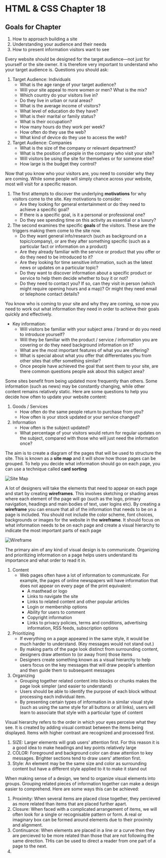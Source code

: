 # HTML & CSS Chapter 18

## Goals for Chapter
1. How to approach building a site
2. Understanding your audience and their needs
3. How to present information visitors want to see

Every website should be designed for the target audience—not just for yourself or the site owner. It is therefore very important to understand who your target audience is. Questions you should ask: 

1. Target Audience: Individuals
    * What is the age range of your target audience?
    * Will your site appeal to more women or men? What is the mix?
    * Which country do your visitors live in?
    * Do they live in urban or rural areas?
    * What is the average income of visitors?
    * What level of education do they have?
    * What is their marital or family status?
    * What is their occupation?
    * How many hours do they work per week?
    * How often do they use the web?
    * What kind of device do they use to access the web?
2. Target Audience: Companies
    * What is the size of the company or relevant department?
    * What is the position of people in the company who visit your site?
    * Will visitors be using the site for themselves or for someone else?
    * How large is the budget they control?

Now that you know who your visitors are, you need to consider why they are coming. While some people will simply chance across your website, most will visit for a specific reason.

1. The first attempts to discover the underlying **motivations** for why visitors come to the site. Key motivations to consider:
    * Are they looking for general entertainment or do they need to achieve a specific goal?
    * If there is a specific goal, is it a personal or professional one?
    * Do they see spending time on this activity as essential or a luxury?
2. The second examines the specific **goals** of the visitors. These are the triggers making them come to the site now.
    * Do they want general info/research (such as background on a topic/company), or are they after something specific (such as a particular fact or information on a product)
    * Are they already familiar with the service or product that you offer or do they need to be introduced to it?
    * Are they looking for time sensitive information, such as the latest news or updates on a particular topic?
    * Do they want to discover information about a specific product or service to help them decide whether to buy it or not?
    * Do they need to contact you? If so, can they visit in person (which might require opening hours and a map)? Or might they need email or telephone contact details?

You know who is coming to your site and why they are coming, so now you need to work out what information they need in order to achieve their goals quickly and effectively. 
* Key information:
    * Will visitors be familiar with your subject area / brand or do you need to introduce yourself?
    * Will they be familiar with the product / service / information you are covering or do they need background information on it?
    * What are the most important features of what you are offering?
    * What is special about what you offer that differentiates you from other sites that offer something similar?
    * Once people have achieved the goal that sent them to your site, are there common questions people ask about this subject area?

Some sites benefit from being updated more frequently than others. Some information (such as news) may be constantly changing, while other content remains relatively static. Here are some questions to help you decide how often to update your website content:
1. Goods / Services
    * How often do the same people return to purchase from you?
    * How often is your stock updated or your service changed?
2. Information
    * How often is the subject updated?
    * What percentage of your visitors would return for regular updates on the subject, compared with those who will just need the information once?

The aim is to create a diagram of the pages that will be used to structure the site. This is known as a **site map** and it will show how those pages can be grouped.
To help you decide what information should go on each page, you can use a technique called **card sorting**

![Site Map](https://www.google.com/url?sa=i&url=https%3A%2F%2Fmoqups.com%2Ftemplates%2Fdiagrams-flowcharts%2Fsite-maps%2Fecommerce-shop-sitemap-template%2F&psig=AOvVaw3fUY7Qktk_vuBMdxT5BXh_&ust=1614993342874000&source=images&cd=vfe&ved=0CAIQjRxqFwoTCKiZ65T9l-8CFQAAAAAdAAAAABAD)

A lot of designers will take the elements that need to appear on each page and start by creating **wireframes**. This involves sketching or shading areas where each element of the page will go (such as the logo, primary navigation, headings and main bodies of text, user logins etc). By creating a **wireframe** you can ensure that all of the information that needs to be on a page is included. You should not include the color scheme, font choices, backgrounds or images for the website in the **wireframe**. It should focus on what information needs to be on each page and create a visual hierarchy to indicate the most important parts of each page

![Wireframe](https://www.google.com/url?sa=i&url=https%3A%2F%2Fmedium.com%2Fmockplus%2Fbasic-ui-ux-design-concept-difference-between-wireframe-prototype-a041b95f7cce&psig=AOvVaw03rHb9xO06mWILFTXJvfOh&ust=1614993631500000&source=images&cd=vfe&ved=0CAIQjRxqFwoTCNiDvaH-l-8CFQAAAAAdAAAAABAY)

The primary aim of any kind of visual design is to communicate. Organizing and prioritizing information on a page helps users understand its importance and what order to read it in.

1. Content
    * Web pages often have a lot of information to communicate. For example, the pages of online newspapers will have information that does not appear on every page of the print equivalent:
        * A masthead or logo
        * Links to navigate the site
        * Links to related content and other popular articles
        * Login or membership options
        * Ability for users to comment
        * Copyright information
        * Links to privacy policies, terms and conditions, advertising information, RSS feeds, subscription options
2. Prioritizing
    * If everything on a page appeared in the same style, it would be much harder to understand. (Key messages would not stand out.)
    * By making parts of the page look distinct from surrounding content, designers draw attention to (or away from) those items
    * Designers create something known as a visual hierarchy to help users focus on the key messages that will draw people's attention and then guide them to subsequent messages
3. Organizing
    * Grouping together related content into blocks or chunks makes the page look simpler (and easier to understand)
    * Users should be able to identify the purpose of each block without processing each individual item.
    * By presenting certain types of information in a similar visual style (such as using the same style for all buttons or all links), users will learn to associate that style with a particular type of content

Visual hierarchy refers to the order in which your eyes perceive what they see. It is created by adding visual contrast between the items being displayed. Items with higher contrast are recognized and processed first.

1. SIZE: Larger elements will grab users' attention first. For this reason it is a good idea to make headings and key points relatively large
2. COLOR: Foreground and background color can draw attention to key messages. Brighter sections tend to draw users' attention first.
3. Style: An element may be the same size and color as surrounding content but have a different style applied to it to make it stand out

When making sense of a design, we tend to organize visual elements into groups. Grouping related pieces of information together can make a design easier to comprehend. Here are some ways this can be achieved: 
1. Proximity: When several items are placed close together, they percieved as more related than items that are placed further apart. 
2. Closure: When faced with a complicated arrangement of items, we will often look for a single or recognisable pattern or form. A real or imaginary box can be formed around elements due to their proximity and alignment. 
3. Continuance: When elements are placed in a line or a curve then they are percieved to be more related than those that are not following the same direction. THis can be used to direct a reader from one part of a page to the next.
4. 